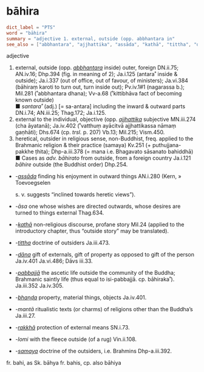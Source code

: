 # bāhira

``` toml
dict_label = "PTS"
word = "bāhira"
summary = "adjective 1. external, outside (opp. abbhantara in"
see_also = ["abbhantara", "ajjhattika", "assāda", "kathā", "tittha", "dāna", "pabbajjā", "bhaṇḍa", "rakkhā", "samaya"]
```

adjective

1. external, outside (opp. *[abbhantara](abbhantara.md)* inside) outer, foreign DN.ii.75; AN.iv.16; Dhp.394 (fig. in meaning of 2); Ja.i.125 (antara˚ inside & outside); Ja.i.337 (out of office, out of favour, of ministers); Ja.vi.384 (bāhiraṃ karoti to turn out, turn inside out); Pv.iv.1#1 (nagarassa b.); Mil.281 (˚abbhantara dhana); Vv\-a.68 (˚kittibhāva fact of becoming known outside)  
   ■ *santara˚* (adj.) [= sa\-antara] including the inward & outward parts DN.i.74; AN.iii.25; Thag.172; Ja.i.125.
2. external to the individual, objective (opp. *[ajjhattika](ajjhattika.md)* subjective MN.iii.274 (cha āyatanā); Ja.iv.402 (˚vatthuṃ ayācitvā ajjhattikassa nāmaṃ gaṇhāti); Dhs.674 (cp. *trsl.* p. 207) Vb.13; Mil.215; Vism.450.
3. heretical, outsider in religious sense, non\-Buddhist, freq. applied to the Brahmanic religion & their practice (samaya) Kv.251 (\+ puthujjana\-pakkhe ṭhita); Dhp\-a.iii.378 (= mana i.e. Bhagavato sāsanato bahiddhā)  
   ■ Cases as *adv.* *bāhirato* from outside, from a foreign country Ja.i.121 *bāhire* outside (the Buddhist order) Dhp.254.

* *\-[assāda](assāda.md)* finding his enjoyment in outward things AN.i.280 (Kern,
  » Toevoegselen

   s. v. suggests “inclined towards heretic views”).
* *\-āsa* one whose wishes are directed outwards, whose desires are turned to things external Thag.634.
* *\-[kathā](kathā.md)* non\-religious discourse, profane story Mil.24 (applied to the introductory chapter, thus “outside story” may be translated).
* *\-[tittha](tittha.md)* doctrine of outsiders Ja.iii.473.
* *\-[dāna](dāna.md)* gift of externals, gift of property as opposed to gift of the person Ja.iv.401 Ja.vi.486; Dāvs iii.33.
* *\-[pabbajjā](pabbajjā.md)* the ascetic life outside the community of the Buddha; Brahmanic saintly life (thus equal to isi\-pabbajjā. cp. bāhiraka˚). Ja.iii.352 Ja.iv.305.
* *\-[bhaṇḍa](bhaṇḍa.md)* property, material things, objects Ja.iv.401.
* *\-mantā* ritualistic texts (or charms) of religions other than the Buddha’s Ja.iii.27.
* *\-[rakkhā](rakkhā.md)* protection of external means SN.i.73.
* *\-lomi* with the fleece outside (of a rug) Vin.ii.108.
* *\-[samaya](samaya.md)* doctrine of the outsiders, i.e. Brahmins Dhp\-a.iii.392.

fr. bahi, as Sk. bāhya fr. bahis, cp. also bāhiya

